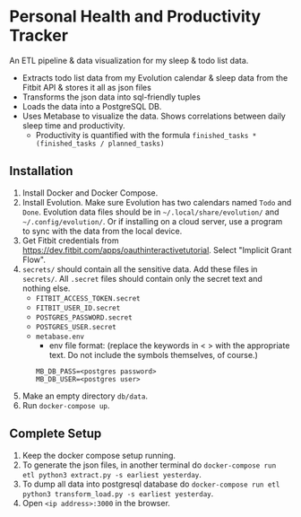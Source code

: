 # Personal Health and Productivity Tracker

An ETL pipeline & data visualization for my sleep & todo list data.
- Extracts todo list data from my Evolution calendar & sleep data from the Fitbit API & stores it all as json files
- Transforms the json data into sql-friendly tuples
- Loads the data into a PostgreSQL DB.
- Uses Metabase to visualize the data. Shows correlations between daily sleep time and productivity.
  - Productivity is quantified with the formula `finished_tasks * (finished_tasks / planned_tasks)`

## Installation
1. Install Docker and Docker Compose.
1. Install Evolution. Make sure Evolution has two calendars named `Todo` and `Done`. Evolution data files should be in `~/.local/share/evolution/` and `~/.config/evolution/`. Or if installing on a cloud server, use a program to sync with the data from the local device.
1. Get Fitbit credentials from https://dev.fitbit.com/apps/oauthinteractivetutorial. Select "Implicit Grant Flow".
1. `secrets/` should contain all the sensitive data. Add these files in `secrets/`. All `.secret` files should contain only the secret text and nothing else.
    - `FITBIT_ACCESS_TOKEN.secret`
    - `FITBIT_USER_ID.secret`
    - `POSTGRES_PASSWORD.secret`
    - `POSTGRES_USER.secret`
    - `metabase.env`
        - env file format: (replace the keywords in < > with the appropriate text. Do not include the symbols themselves, of course.)
        ```
        MB_DB_PASS=<postgres password>
        MB_DB_USER=<postgres user>
        ```
1. Make an empty directory `db/data`.
1. Run `docker-compose up`.

## Complete Setup
1. Keep the docker compose setup running.
1. To generate the json files, in another terminal do `docker-compose run etl python3 extract.py -s earliest yesterday`.
1. To dump all data into postgresql database do `docker-compose run etl python3 transform_load.py -s earliest yesterday`.
1. Open `<ip address>:3000` in the browser.
